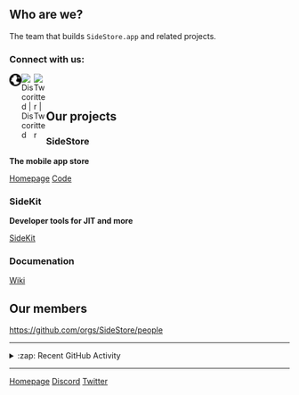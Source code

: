 <!-- 
Docs: How to use GitHub README and actions to auto-generate embedded content.
https://github.com/anuraghazra/github-readme-stats
https://www.youtube.com/watch?v=n6d4KHSKqGk
https://github.com/rahuldkjain/github-profile-readme-generator
 -->

## Who are we?

The team that builds `SideStore.app` and related projects.

### Connect with us:

<!--
[![Website](https://img.shields.io/website?label=sidestore.io&style=for-the-badge&url=https://sidestore.io)](https://sidestore.io)
[![Twitter Follow](https://img.shields.io/twitter/follow/sidestore_io?color=1DA1F2&logo=twitter&style=for-the-badge)](https://twitter.com/intent/follow?original_referer=https%3A%2F%2Fgithub.com%2Fsidestore&screen_name=sidestore)
[![GitHub Followers](https://img.shields.io/github/followers/sidestore?style=for-the-badge)]()
[![GitHub Sponsors](https://img.shields.io/github/sponsors/sidestore?style=for-the-badge
)]() 
-->

[<img align="left" alt="sidestore.io" width="22px" src="https://raw.githubusercontent.com/iconic/open-iconic/master/svg/globe.svg" />][website]
[<img align="left" alt="Discord | Discord" width="22px" src="https://cdn.jsdelivr.net/npm/simple-icons@v3/icons/discord.svg" />][discord]
[<img align="left" alt="Twitter | Twitter" width="22px" src="https://cdn.jsdelivr.net/npm/simple-icons@v3/icons/twitter.svg" />][twitter]

<br />
<br />

## Our projects

### SideStore

__The mobile app store__

[Homepage][website]
[Code][git.sidestore]

### SideKit

__Developer tools for JIT and more__

[SideKit][git.sidekit]

### Documenation

[Wiki][wiki]

## Our members

https://github.com/orgs/SideStore/people

---

<details>
  <summary>:zap: Recent GitHub Activity</summary>

<!--START_SECTION:activity-->
1. 🗣 Commented on [#447](https://github.com/SideStore/SideStore/issues/447) in [SideStore/SideStore](https://github.com/SideStore/SideStore)
2. ❗️ Opened issue [#454](https://github.com/SideStore/SideStore/issues/454) in [SideStore/SideStore](https://github.com/SideStore/SideStore)
3. ❗️ Closed issue [#453](https://github.com/SideStore/SideStore/issues/453) in [SideStore/SideStore](https://github.com/SideStore/SideStore)
4. 🗣 Commented on [#453](https://github.com/SideStore/SideStore/issues/453) in [SideStore/SideStore](https://github.com/SideStore/SideStore)
5. 🗣 Commented on [#453](https://github.com/SideStore/SideStore/issues/453) in [SideStore/SideStore](https://github.com/SideStore/SideStore)
6. ❗️ Opened issue [#453](https://github.com/SideStore/SideStore/issues/453) in [SideStore/SideStore](https://github.com/SideStore/SideStore)
7. 🗣 Commented on [#400](https://github.com/SideStore/SideStore/issues/400) in [SideStore/SideStore](https://github.com/SideStore/SideStore)
8. 🗣 Commented on [#397](https://github.com/SideStore/SideStore/issues/397) in [SideStore/SideStore](https://github.com/SideStore/SideStore)
9. 🗣 Commented on [#398](https://github.com/SideStore/SideStore/issues/398) in [SideStore/SideStore](https://github.com/SideStore/SideStore)
10. 🗣 Commented on [#405](https://github.com/SideStore/SideStore/issues/405) in [SideStore/SideStore](https://github.com/SideStore/SideStore)
11. 🗣 Commented on [#400](https://github.com/SideStore/SideStore/issues/400) in [SideStore/SideStore](https://github.com/SideStore/SideStore)
12. 🗣 Commented on [#413](https://github.com/SideStore/SideStore/issues/413) in [SideStore/SideStore](https://github.com/SideStore/SideStore)
13. 🗣 Commented on [#427](https://github.com/SideStore/SideStore/issues/427) in [SideStore/SideStore](https://github.com/SideStore/SideStore)
14. 🗣 Commented on [#443](https://github.com/SideStore/SideStore/issues/443) in [SideStore/SideStore](https://github.com/SideStore/SideStore)
15. 🗣 Commented on [#451](https://github.com/SideStore/SideStore/issues/451) in [SideStore/SideStore](https://github.com/SideStore/SideStore)
16. 🗣 Commented on [#449](https://github.com/SideStore/SideStore/issues/449) in [SideStore/SideStore](https://github.com/SideStore/SideStore)
17. ❗️ Closed issue [#29](https://github.com/SideStore/sidestore.github.io/issues/29) in [SideStore/sidestore.github.io](https://github.com/SideStore/sidestore.github.io)
18. ❗️ Closed issue [#12](https://github.com/SideStore/sidestore_downloader/issues/12) in [SideStore/sidestore_downloader](https://github.com/SideStore/sidestore_downloader)
19. ❗️ Opened issue [#452](https://github.com/SideStore/SideStore/issues/452) in [SideStore/SideStore](https://github.com/SideStore/SideStore)
20. 🗣 Commented on [#17](https://github.com/SideStore/SideServer-Windows/issues/17) in [SideStore/SideServer-Windows](https://github.com/SideStore/SideServer-Windows)
<!--END_SECTION:activity-->

</details>

---

[Homepage][patreon] [Discord][discord] [Twitter][twitter]

<!--
- [Patreon][patreon]
- [OpenCollective][opencollective]
- [YouTube][youtube]
-->

[website]: https://sidestore.io
[wiki]: https://wiki.sidestore.io
[twitter]: https://twitter.com/sidestore_io
[discord]: https://discord.gg/sidestore-949183273383395328
[youtube]: https://youtube.com/TODO
[patreon]: https://www.patreon.com/SideStore
[opencollective]: https://opencollective.com/TODO
[git.sidestore]: https://github.com/SideStore/SideStore/
[git.sidekit]: https://github.com/SideStore/SideKit

